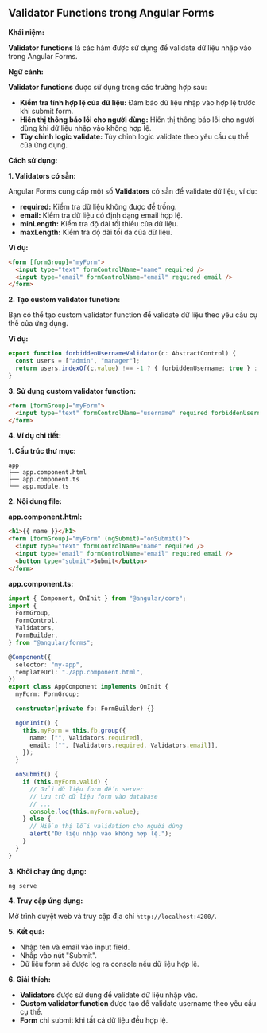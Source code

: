## Validator Functions trong Angular Forms

**Khái niệm:**

**Validator functions** là các hàm được sử dụng để validate dữ liệu nhập vào trong Angular Forms.

**Ngữ cảnh:**

**Validator functions** được sử dụng trong các trường hợp sau:

- **Kiểm tra tính hợp lệ của dữ liệu:** Đảm bảo dữ liệu nhập vào hợp lệ trước khi submit form.
- **Hiển thị thông báo lỗi cho người dùng:** Hiển thị thông báo lỗi cho người dùng khi dữ liệu nhập vào không hợp lệ.
- **Tùy chỉnh logic validate:** Tùy chỉnh logic validate theo yêu cầu cụ thể của ứng dụng.

**Cách sử dụng:**

**1. Validators có sẵn:**

Angular Forms cung cấp một số **Validators** có sẵn để validate dữ liệu, ví dụ:

- **required:** Kiểm tra dữ liệu không được để trống.
- **email:** Kiểm tra dữ liệu có định dạng email hợp lệ.
- **minLength:** Kiểm tra độ dài tối thiểu của dữ liệu.
- **maxLength:** Kiểm tra độ dài tối đa của dữ liệu.

**Ví dụ:**

```html
<form [formGroup]="myForm">
  <input type="text" formControlName="name" required />
  <input type="email" formControlName="email" required email />
</form>
```

**2. Tạo custom validator function:**

Bạn có thể tạo custom validator function để validate dữ liệu theo yêu cầu cụ thể của ứng dụng.

**Ví dụ:**

```typescript
export function forbiddenUsernameValidator(c: AbstractControl) {
  const users = ["admin", "manager"];
  return users.indexOf(c.value) !== -1 ? { forbiddenUsername: true } : null;
}
```

**3. Sử dụng custom validator function:**

```html
<form [formGroup]="myForm">
  <input type="text" formControlName="username" required forbiddenUsername />
</form>
```

**4. Ví dụ chi tiết:**

**1. Cấu trúc thư mục:**

```
app
├── app.component.html
├── app.component.ts
└── app.module.ts
```

**2. Nội dung file:**

**app.component.html:**

```html
<h1>{{ name }}</h1>
<form [formGroup]="myForm" (ngSubmit)="onSubmit()">
  <input type="text" formControlName="name" required />
  <input type="email" formControlName="email" required email />
  <button type="submit">Submit</button>
</form>
```

**app.component.ts:**

```typescript
import { Component, OnInit } from "@angular/core";
import {
  FormGroup,
  FormControl,
  Validators,
  FormBuilder,
} from "@angular/forms";

@Component({
  selector: "my-app",
  templateUrl: "./app.component.html",
})
export class AppComponent implements OnInit {
  myForm: FormGroup;

  constructor(private fb: FormBuilder) {}

  ngOnInit() {
    this.myForm = this.fb.group({
      name: ["", Validators.required],
      email: ["", [Validators.required, Validators.email]],
    });
  }

  onSubmit() {
    if (this.myForm.valid) {
      // Gửi dữ liệu form đến server
      // Lưu trữ dữ liệu form vào database
      // ...
      console.log(this.myForm.value);
    } else {
      // Hiển thị lỗi validation cho người dùng
      alert("Dữ liệu nhập vào không hợp lệ.");
    }
  }
}
```

**3. Khởi chạy ứng dụng:**

```
ng serve
```

**4. Truy cập ứng dụng:**

Mở trình duyệt web và truy cập địa chỉ `http://localhost:4200/`.

**5. Kết quả:**

- Nhập tên và email vào input field.
- Nhấp vào nút "Submit".
- Dữ liệu form sẽ được log ra console nếu dữ liệu hợp lệ.

**6. Giải thích:**

- **Validators** được sử dụng để validate dữ liệu nhập vào.
- **Custom validator function** được tạo để validate username theo yêu cầu cụ thể.
- **Form** chỉ submit khi tất cả dữ liệu đều hợp lệ.
